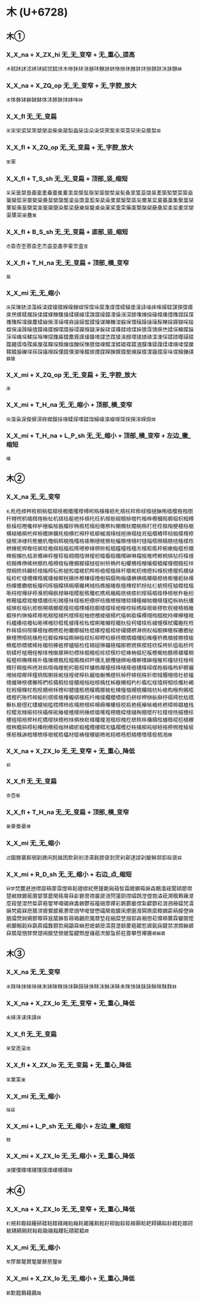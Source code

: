 # 木 (U+6728)
## 木①
### X_X_na + X_ZX_hi 无_无_变窄 + 无_重心_提高
`术`秫䟣訹沭䘤㺷絉怵鉥炢木咻狇䊾㳜貅㕲鮴䛙蚞恘烌休䏫䝗炑㹯銝鈢沐牀䮌`崊`
### X_X_na + X_ZQ_op 无_无_变窄 + 无_字腔_放大
`本`㤓骵钵躰缽䱁体泍䬱鉢㶱絊呠`砵`
### X_X_fl 无_无_变扁
`㭉`穼栄鿄栞䍒桀榮栥柴桒椉梨螙枈柒朵㭍柋荣案㚓筞䒳罙宋朶槳㮗`䓱`
### X_X_fl + X_ZQ_op 无_无_变扁 + 无_字腔_放大
`笨`苯 
### X_X_fl + T_S_sh 无_无_变扁 + 顶部_竖_缩短
`呆`采䉎槼䲷蘃槖㯻䯂㯱㠍櫜枼㭧㮣䰂㯏架㮡㮾楘枲髤桑枽䈎蘂棨臬葇築椠㯺菜簗燊篥欒梊宲橜槷梥櫐䕁檗櫽㰍楶橤㯐葈䔧䂞棐喿栗棻榘棸蒅杗櫫某栾棄蘽藁集檕葉琹䔁桇槀䈢槩棠楽㮤檃虊染槧梁蘖樂椝櫱㮚㕖薬桨㰆雬藥蕖檠槃梷蘗㯔栔柔㮍橐栠槊渠橥寀枀雧`䰆`
### X_X_fl + B_S_sh 无_无_变扁 + 底部_竖_缩短
`怸`杳杏杢莕㭗朰杰楍桽㮺李㮅柰査`查`
### X_X_fl + T_H_na 无_无_变扁 + 顶部_横_变窄
`梟`
### X_X_mi 无_无_缩小 
`床`杘瓅錰渿藻綵渘媟镍腬緥暞鱳嵥㤾惵垛穈潗煠偞蟝䮣堡㴪䛶噪㾁喍嬠騥謀搩弽㾴㦿㷛蠂糅屧跺㑱媒䗋觻䮶搡䋴緤縔瑈謋牃缲饓凓僺湺深餷㗱㜰挅磉幉䌖擛穕鏫踩㻡襍㱷睬㙞鎟麜蝚繰偨㵩襙㖼庥譟鐰㥡鍒懆谋皪轢滐躱㙅慄䆆躁操璪髹䁻㛆鐷䮪啋媣蟍保澡䠕矂揸鏿褬揲媬喋牒䑮璖寱㨐髞㳭躲䃯谍磼䂋嵖煤㛊猹霂馇㾋烋媃倸䡦䁋䤪莯堔㠎埰輮採堢嚛探鏶㿋䮜䴢賲䜓燥鎳喳諜恷蹀猱㳿䭋塛揉㜁碴渫濼㥒蹂蹅瞸磲碟䐑齄㣄嘄殜㾹屟葆鞢垜䵲爍㷘䤕䌽㦡腜傑㟳鰈湈鰇磔褋韘渣䤂㙫䝣䕈煣瑮燺㖻㒉躒鞣䚢臊礫墚茠跥㩰褓婇僷䭎傈灤嗓鲽纅搮䑜賝䑈䭟鍱檿擽䐆蝶溧䆿艓庺哚堞鱢鑠禖`䥡驝`
### X_X_mi + X_ZQ_op 无_无_变扁 + 无_字腔_放大
`㡷`
### X_X_mi + T_H_na 无_无_缩小 + 顶部_横_变窄
`俕`濚枭淭儝蝾溁䊉蠑鑅挆㘇㽥㨲㗚韖㻧幧嵲滦嶸㗎琛㧲㩞浨嵘爃`嬫`
### X_X_mi + T_H_na + L_P_sh 无_无_缩小 + 顶部_横_变窄 + 左边_撇_缩短
`蟂`
## 木②
### X_X_na 无_无_变窄
`札`杹㮓栜梣枚桐㭻榅槨樈槪櫼欔㰀榑枵栴棅橡枥朼棈㭞柈㮇梂檺㯈醂栯樯㯷檢橃檦杄榸橩枛橘榵楁楸杫机檤桔榳梎杽槙杔枉朳橰栃椒稇棑㰔枍楿㮆橑槶㯁榞柤枳栂樽㭛橾柖棬欃梓栌栅楄㮐椸橊桚椭櫠桮樆梪橄栁朻樃㯗枤櫚椀棉朾柸㯇㰊椈梗槵㭲椐構梯㮭橓㭖椊枏棷㛦櫔枆㭡横栏䫐㭔柢檘楲湘桋㭜楦㨆榻栊㳹榀櫝樁㯪㮀㮼橂槣桲橽㮹㵉棣㭄桅樚杋櫓榈栮榥㭸槬格橠槲槤栳椖枱欕検㮫㰅村槰椔㯚㰋樀㮵梿㮻楪㭚栱棟柅桿檉榙梆栓梚楧梠楅柧橁㘄槮㭳榠㭓㭒椙欞橦桟檣涁檳柜㰖枰椨樕檆櫙柦櫬椑㭾榐朹榋淅欍崊桴楃椁桭椆橌㭼㣩楥杒檑椻榝欛㯮碄啉檔㯒椎梬郴棢槓枮㭩椲様梳榒榫㮊榡栦㮯杦棔榾梭桜檄榍榔檬檖椗树枡桷㭌桕欋梻栕橧欀櫥梄櫂槺櫩㰐柾㭋㦗棡㭥㭏㰜桢棺櫷榨枟彬檛倯櫺桾朷桦栫桹樒楹秣杆櫰㟣杤棛㯖枓椺棿檧㯿㭤檟㯎榣枠杧棧槽棵楕梶棲楾楖桄檙烞檫檋㯣橹樹梋樼栒棆櫹楙椣樢櫟㰃橙㰘㮜橎枙栤㰛杨㯨櫦欁橔板棴柌㭬梱橖棋梮椹㰚栲械档樵㯞㰕梑檀槫㭴柼梌㭕㭅椃榜樦樐榤椬榲唽桪柑樺柕楟㶇枂橗枫椂晽㮲模梴㰓㰙杌槜㯊楯㮽榚檨㮏杊㮮槅楈㮪棦橯栿杵梔枌桞㯳橸楛桎㯙㯼櫎術椼㜀樭㭑檼棖杷欑枅栝㯯㭱橮橏椋欂檯檰柪機榗櫣椏柝枘杬欜楉樉桩㮑杭㮈㭭㮶樻櫇櫤椱梡棳㮒㭪桡櫉楼橕㮦梍梀椌柡榪㰑根蜥樛杴柷梫桰楇檵槴楑枃㑣槡㯜槔桘㭎樅楜杇橒㮠梃柚楤椳棱檭楊杙橲鸺㯘橫橝栩㮄椢梲㭙檡欅橿橶杩檥楱㮞槾杣晰柫楮桫框㭯㯫樥桉㭃㮷梸榷櫞桱檝杕杸柯㰌椟栎檅㰗檱栻欘櫆㭦栣柞桙榬㭣檌㯦樬椪橍槚榄杝欟櫛椷栍棍櫀樘槝槹椮欌櫗楐淋㭢权榕橱㯅橵棎櫢櫪柲橛櫶槱㯴桃椽枪棯樨桗椫榏㯕榊栛杈标柳㰒㭘椩㭶橺樌橚檷槄樤㯵枬檇楢榩椦橨楡樇檻㭿樮樏桸枨楣枴椓㭽椤櫨櫾检桂槁槌惏欏極橣㭨楒櫈梜楔枝栨棌桍㭊橀栺桥㮙梢楺杅榓柵桯㮋㮖栧槸㯽柛朸標梾棝桶梞榢棂㯢杪梕棒柟樞杞榽楩楬柏檹櫒㯰權棩桵㯛柿橅桻㮁朴橇樔櫋楓桧榴槗楫桏杯櫄㳐榹欆樋棥喖椿檊檏綝檜槯䢶㰂㮸柱㭫椅㰄杍榯㯀柨橷㴤梹櫍梅椶栀杛极桓样槦㮧樿櫌槂栙槠㯠檶櫏橭樳楳柂棙槒柃枦㯍欐缃楨槢椰榟槿柄椥楋栐蜙㯌楻槎檸杁樾桖榭㰎檚枖棹梈㯉柺株析㯹棫檲棞棤杜楌樶橈㰇琳㮉檂檞槆椚核樠椵棪㮛櫃樎㮬柮榇楀枕柹㮳櫴相杓杉㰁松柭㯓枒栶梒欈㭂緗棇㪔榱樄杖枹枧榶楰柇梩枊楗㯸柩栖檁橢梛柀枇楝㮔榼槻梘欗椯枋杺㮩构㮢枸鵂㮎榰樫朽㱤栉楴榆桁楞橴棭権櫳梇櫮柘枔㭺樸欄櫻樍㮕㭁栟㭮柙椕枞㮟杼檽樗㭇枯㰏櫯朲榧櫘杠㯾櫖椾槛樰㯂杮栋槞枻櫿枿梙槈㮿欙柽棁枑栬㮱櫸槉樴柊橪樟椧㯝樝栈校樱淞橼樧梤栚欇棶硹㮥槍楂檈栵棰槟橻櫡楷㭷檐樑㮃櫧㭵棚㮰柠柆椄榁㭠槭橞梽楆榿梧棓榉桛柁橋㯶㭈檍柎枺椇柍梉檪欉榎溎㮌棕槐杚樜柣桳槏檮㭹㯭檓椛桤植橳櫭桝概枾棏柗榛椡櫕桠枷林橉棜椴櫁欖樓槥凇欚櫊檴柉枎檎梖杶㮝杻㯑桺榌楏槕㯆櫵枢㰉諃栰楎櫅栘槇樲栢櫑材檩梼㮴欓㯧㮘䘴翉㯃梏柶楠㮨橬樣梐栭湐`櫲`
### X_X_na + X_ZX_lo 无_无_变窄 + 无_重心_降低
`䣋`
### X_X_fl 无_无_变扁
`桼`枩`䰍`
### X_X_fl + T_H_na 无_无_变扁 + 顶部_横_变窄
`棊`㭟桊㮂`㩟`
### X_X_mi 无_无_缩小
`述`圞榺藵鄡祵㓷䟏闲㲡趮困歀劋剎漆䢡氉膝襃㓼煲剁鄵蒁䜉刴皶榦䫙厀趓褒`䢄`
### X_X_mi + R_D_sh 无_无_缩小 + 右边_点_缩短
`冧梦`焚麓䢤䢞㯲靡䈾藦䨬憷嘛鬆礎䌝弒㸑㯬臲廂葙皙霜孊䥜䔦䌕森鷴溨蓕闑㯋䵉噤楚䵇隸䭩䕆䳸婪㯟蘑閑䈷䯢菻虨礬䜆襟黁㸏涃棾㰈劘㩒䌮鶔漜儊㯡潹萙澖簯鷅䉓漤麼䈤䠂澘㷊椞䨛篐鐢棽嚰礳麻䵈㯩鬱䓩籕硱摩鑻彩鷍欝黀僸紮齽䖇崧潸鶐䕩驦梵灀嫲㭝䨷槑㦄辳澿攠鸉䭧藮灪犘焑梺嚒榃懋礵䔵栽醾凩爩磨灖䦥爢縻䊳嫻霦䔠擵壄痳㬷骦燓娴䳰鬰嚤箖尮檒髍晳䉘箱齫麽魔暦堏嵀綑糜椘捆䣛樖裍想菘戂䫅䙪霖蠜閫懡鹇饝睏榖㝝鹴蔴孀橆欎㱈厢鸘罧䗫厯嬷顙塺瀮麿濋颡䕷䉩耱惁䃺甈痫樷禁凚䫴䲈㠧㚞㯄麾悃棼樊璴阃醿埜檾嬤蜤齼䫶歴嶘藲滼釄蚻菥荰蘼攀㟚襻黂`㠨䩋爨`
## 木③
### X_X_na 无_无_变窄
`末`䍪味抹帓祙袜末妹昧粖抺㶬靺䬴砞佅眜沬鮇沫眛未昩怽妺䏞跊䱅皌䵢䴲`韎`
### X_X_na + X_ZX_lo 无_无_变窄 + 无_重心_降低
`耒`䋘洡诔㑍誄`銇`
### X_X_fl 无_无_变扁
`茉`㭐唜㭆`㖝`
### X_X_fl + X_ZX_lo 无_无_变扁 + 无_重心_降低
`䒹`業筙`嶪`
### X_X_mi 无_无_缩小 
`菋寐`
### X_X_mi + L_P_sh 无_无_缩小 + 左边_撇_缩短
`魅`
### X_X_mi + X_ZX_lo 无_无_缩小 + 无_重心_降低
`澲`擈㒒曗㗼䌜䧨㸣㸁嶫㡤礏`驜`
## 木④
### X_X_na + X_ZX_lo 无_无_变窄 + 无_重心_降低
`耓`䙿䣂䎰䎭耰耕耧䎧䎬䎯䎨耛耣耗䎱耯耥耜耔耮耞䎦耟頛耨耠耙䎪耩䎣耖耤䎢䣢耢耚耦䎮䎤耪䎥耝耡耭䎩耬耘耫䎫㼍`耲`
### X_X_mi 无_无_缩小
`㹈`孷犛氂膥㲠嫠漦剺釐`斄`
### X_X_mi + X_ZX_lo 无_无_缩小 + 无_重心_降低
`鄴`㱉籍鸈藉藕`躤`
